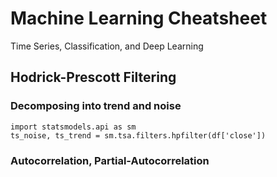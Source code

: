 # Machine Learning Cheatsheet
Time Series, Classification, and Deep Learning

## Hodrick-Prescott Filtering

### Decomposing into trend and noise

```
import statsmodels.api as sm
ts_noise, ts_trend = sm.tsa.filters.hpfilter(df['close'])
```


### Autocorrelation, Partial-Autocorrelation
